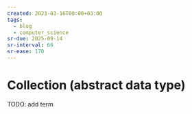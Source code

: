 ```yaml
---
created: 2023-03-16T00:00+03:00
tags:
  - blog
  - computer_science
sr-due: 2025-09-14
sr-interval: 66
sr-ease: 170
---
```


# Collection (abstract data type)

TODO: add term
